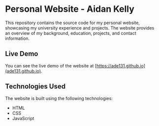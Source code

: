 # Personal Website - Aidan Kelly

This repository contains the source code for my personal website, showcasing my university experience and projects. The website provides an overview of my background, education, projects, and contact information.

## Live Demo

You can see the live demo of the website at [https://ade131.github.io](ade131.github.io).

## Technologies Used

The website is built using the following technologies:

- HTML
- CSS
- JavaScript